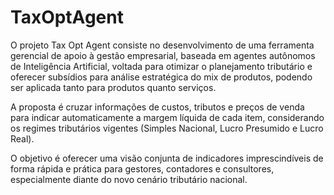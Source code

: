 # TaxOptAgent

O projeto Tax Opt Agent consiste no desenvolvimento de uma ferramenta gerencial de apoio à gestão empresarial, baseada em agentes autônomos de Inteligência Artificial, voltada para otimizar o planejamento tributário e oferecer subsídios para análise estratégica do mix de produtos, podendo ser aplicada tanto para produtos quanto serviços. 

A proposta é cruzar informações de custos, tributos e preços de venda para indicar automaticamente a margem líquida de cada item, considerando os regimes tributários vigentes (Simples Nacional, Lucro Presumido e Lucro Real).

O objetivo é oferecer uma visão conjunta de indicadores imprescindíveis de forma rápida e prática para gestores, contadores e consultores, especialmente diante do novo cenário tributário nacional.

